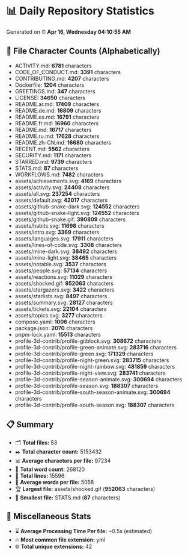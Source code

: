 # 📊 Daily Repository Statistics
Generated on ⏰ **Apr 16, Wednesday 04:10:55 AM**

## 📂 File Character Counts (Alphabetically)
- ACTIVITY.md: **6781** characters
- CODE_OF_CONDUCT.md: **3391** characters
- CONTRIBUTING.md: **4207** characters
- Dockerfile: **1204** characters
- GREETINGS.md: **347** characters
- LICENSE: **34650** characters
- README.ar.md: **17409** characters
- README.de.md: **16809** characters
- README.es.md: **16791** characters
- README.fr.md: **16960** characters
- README.md: **16717** characters
- README.ru.md: **17628** characters
- README.zh-CN.md: **16680** characters
- RECENT.md: **5562** characters
- SECURITY.md: **1171** characters
- STARRED.md: **9739** characters
- STATS.md: **87** characters
- WORKFLOWS.md: **7482** characters
- assets/achievements.svg: **4169** characters
- assets/activity.svg: **24408** characters
- assets/all.svg: **237254** characters
- assets/default.svg: **42017** characters
- assets/github-snake-dark.svg: **124552** characters
- assets/github-snake-light.svg: **124552** characters
- assets/github-snake.gif: **390809** characters
- assets/habits.svg: **11698** characters
- assets/intro.svg: **3369** characters
- assets/languages.svg: **17911** characters
- assets/lines-of-code.svg: **3308** characters
- assets/mine-dark.svg: **38492** characters
- assets/mine-light.svg: **38465** characters
- assets/notable.svg: **3537** characters
- assets/people.svg: **57134** characters
- assets/reactions.svg: **11029** characters
- assets/shocked.gif: **952063** characters
- assets/stargazers.svg: **3422** characters
- assets/starlists.svg: **8497** characters
- assets/summary.svg: **28127** characters
- assets/tickets.svg: **22104** characters
- assets/topics.svg: **3277** characters
- compose.yaml: **1006** characters
- package.json: **2070** characters
- pnpm-lock.yaml: **15513** characters
- profile-3d-contrib/profile-gitblock.svg: **308672** characters
- profile-3d-contrib/profile-green-animate.svg: **283716** characters
- profile-3d-contrib/profile-green.svg: **171329** characters
- profile-3d-contrib/profile-night-green.svg: **283715** characters
- profile-3d-contrib/profile-night-rainbow.svg: **481859** characters
- profile-3d-contrib/profile-night-view.svg: **283741** characters
- profile-3d-contrib/profile-season-animate.svg: **300694** characters
- profile-3d-contrib/profile-season.svg: **188307** characters
- profile-3d-contrib/profile-south-season-animate.svg: **300694** characters
- profile-3d-contrib/profile-south-season.svg: **188307** characters

## 📋 Summary
- 🗂️ **Total files:** 53
- ✒️ **Total character count:** 5153432
- 📊 **Average characters per file:** 97234
- 📝 **Total word count:** 268120
- 🧾 **Total lines:** 15596
- 📐 **Average words per file:** 5058
- 🏆 **Largest file:** assets/shocked.gif (**952063** characters)
- 🥉 **Smallest file:** STATS.md (**87** characters)

## 🌟 Miscellaneous Stats
- ⌛ **Average Processing Time Per file:** ~0.5s (estimated)
- 🔥 **Most common file extension:** yml
- 🌐 **Total unique extensions:** 42

